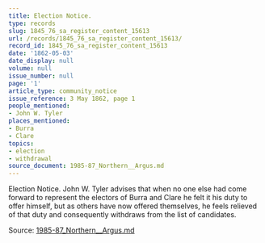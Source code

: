 ```yaml
---
title: Election Notice.
type: records
slug: 1845_76_sa_register_content_15613
url: /records/1845_76_sa_register_content_15613/
record_id: 1845_76_sa_register_content_15613
date: '1862-05-03'
date_display: null
volume: null
issue_number: null
page: '1'
article_type: community_notice
issue_reference: 3 May 1862, page 1
people_mentioned:
- John W. Tyler
places_mentioned:
- Burra
- Clare
topics:
- election
- withdrawal
source_document: 1985-87_Northern__Argus.md
---
```


Election Notice.  John W. Tyler advises that when no one else had come forward to represent the electors of Burra and Clare he felt it his duty to offer himself, but as others have now offered themselves, he feels relieved of that duty and consequently withdraws from the list of candidates.

Source: [1985-87_Northern__Argus.md](/downloads/markdown/1985-87_Northern__Argus.md)
